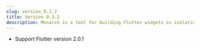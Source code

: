 ```yaml
---
slug: version_0.3.2
title: Version 0.3.2
description: Monarch is a tool for building Flutter widgets in isolation. It makes it easy to build, test and debug complex UIs.
---
```


- Support Flutter version 2.0.1

